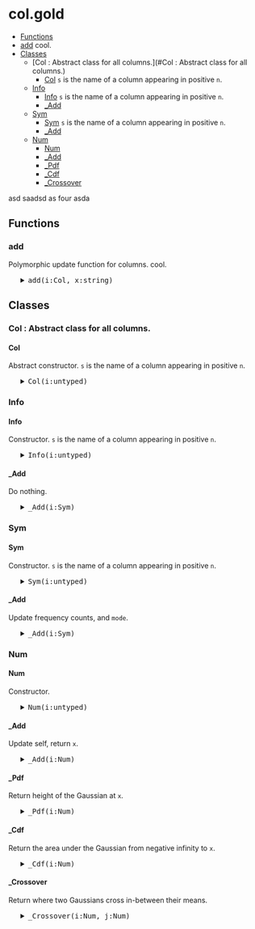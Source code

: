#  col.gold


  - [Functions](#Functions)
   - [add](#add) cool. 
  - [Classes](#Classes)
    - [Col : Abstract class for all columns.](#Col : Abstract class for all columns.)
      - [Col](#col) `s` is the name of a column appearing in positive `n`.
    - [Info ](#Info )
      - [Info](#info) `s` is the name of a column appearing in positive `n`.
      - [_Add](#_add) 
    - [Sym ](#Sym )
      - [Sym](#sym) `s` is the name of a column appearing in positive `n`.
      - [_Add](#_add) 
    - [Num](#Num)
      - [Num](#num) 
      - [_Add](#_add) 
      - [_Pdf](#_pdf) 
      - [_Cdf](#_cdf) 
      - [_Crossover](#_crossover) 

 
asd saadsd
as
four
asda

## Functions

### add
Polymorphic update function for columns.
cool. 

<ul><details><summary><tt><tt>add(i:Col, x:string)</tt></tt></summary>

```awk
function add(i:Col,x:string,  f) { 
  f=i.is "Add"; 
  return @f(i,x) }
```

</details></ul>




## Classes

### Col : Abstract class for all columns.

#### Col
 Abstract constructor.
`s` is the name of a column appearing in positive `n`.

<ul><details><summary><tt><tt>Col(i:untyped)</tt></tt></summary>

```awk
function Col(i:untyped, s:string, n:posint) { 
  Object(i); i.is="Col"
  i.txt=s; i.pos=n }
```

</details></ul>




### Info 

#### Info
Constructor. 
`s` is the name of a column appearing in positive `n`.

<ul><details><summary><tt><tt>Info(i:untyped)</tt></tt></summary>

```awk
function Info(i:untyped, s:string, n:posint)  { 
   Col(i,s,n); i.is="Info" }
```

</details></ul>




#### _Add
Do nothing.

<ul><details><summary><tt><tt>_Add(i:Sym)</tt></tt></summary>

```awk
function _Add(i:Sym, x:any) {return x}
```

</details></ul>




### Sym 

#### Sym
Constructor.
`s` is the name of a column appearing in positive `n`.

<ul><details><summary><tt><tt>Sym(i:untyped)</tt></tt></summary>

```awk
function Sym(i:untyped, s:string, n:posint) { 
  Col(i,s,n); i.is="Sym"
  i.mode= i.most= "" }
```

</details></ul>




#### _Add
Update frequency counts, and `mode`.

<ul><details><summary><tt><tt>_Add(i:Sym)</tt></tt></summary>

```awk
function _Add(i:Sym, x:atom,    n) {
  if(x=="?") return x
  i.n++
  n= ++i.seen[x]
  if (n> i.most) { i.mode=x; i.most=n}
  return x }  
```

</details></ul>




### Num

#### Num
Constructor.

<ul><details><summary><tt><tt>Num(i:untyped)</tt></tt></summary>

```awk
function Num(i:untyped, s:string, n:posint) { 
  Col(i,s,n); i.is="Num"
  i.w  = (s ~ /</) ? -1 : 1 
  i.hi = -1E32
  i.lo =  1E32
  i.mu = i.m2= i.n= i.sd=0 }
```

</details></ul>




#### _Add
Update self, return `x`.

<ul><details><summary><tt><tt>_Add(i:Num)</tt></tt></summary>

```awk
function _Add(i:Num, x:number,    d) {
  if(x=="?") return x
  i.n++
  if(x > i.hi) i.hi = x
  if(x < i.lo) i.lo = x
  d     = x - i.mu
  i.mu += d / i.n
  i.m2 += d * (x - i.mu) 
  i.sd  = (i.n<2 || i.m2<0) ? 0 : i.sd = (i.m2/(i.n-1))^0.5
  return x }
```

</details></ul>




#### _Pdf
Return height of the Gaussian at `x`.

<ul><details><summary><tt><tt>_Pdf(i:Num)</tt></tt></summary>

```awk
function _Pdf(i:Num, x:any,    var,denom,num) {
  var   = i.sd^2
  denom = (2*Au.pi*2*var)^.5
  num   = 2*Au.e^(-(x-i.mu)^2/(2*var+0.0001))
  return num/(denom + 10^-64) }
```

</details></ul>




#### _Cdf
Return the area under the Gaussian from negative infinity to `x`.

<ul><details><summary><tt><tt>_Cdf(i:Num)</tt></tt></summary>

```awk
function _Cdf(i:Num, x:number) { 
  x = (x-i.mu)/i.sd
  return (x<-3 || x>3) ? 0 : 1/(1+Au.e^(-0.07056*x^3 - 1.5976*x))}
```

</details></ul>




#### _Crossover
Return where two Gaussians cross in-between their means.

<ul><details><summary><tt><tt>_Crossover(i:Num, j:Num)</tt></tt></summary>

```awk
function _Crossover(i:Num,j:Num,   x1,x2,d,min,x,y) {
   x1  = i.mu
   x2  = j.mu
   if (x2> x1) { x2=i.mu; x1=j.mu }
   d   = (x2-x1)/10
   min = 1E32
   for(x=x1; x<=x2; x+=d) {
      y = _Pdf(i) + _Pdf(j)
      if (y<min) { out=x; min = x} 
   } 
   return out 
}
```

</details></ul>




